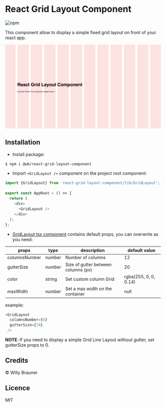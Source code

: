 # React Grid Layout Component

![npm](https://img.shields.io/npm/v/react-grid-layout-component)

This component allow to display a simple fixed grid layout on front of your react app.

![screen](./screen.png)

## Installation

- Install package:

```shell script
$ npm i @wb/react-grid-layout-component
```

- Import `<GridLayout />` component on the project root component:

```typescript jsx
import {GridLayout} from 'react-grid-layout-component/lib/GridLayout';

export const AppRoot = () => {
  return (
    <div>
      <GridLayout />
    </div>
  );
};
```

- [GridLayout tsx component](src/GridLayout.tsx) contains default props, you can overwrite as you need:

| props | type | description | default value |
| --- | --- | --- | --- |
| columnsNumber | number | Number of columns | 12 |
| gutterSize | number | Size of gutter between columns (px) | 20 |
| color | string | Set custom column Grid | rgba(255, 0, 0, 0.14) |
| maxWidth | number | Set a max width on the container | null |

example:

```typescript jsx
<GridLayout 
  columnsNumber={6} 
  gutterSize={10} 
 />
```

**NOTE**: If you need to display a simple Grid Line Layout without gutter, set gutterSize props to 0.

## Credits

© Willy Brauner

## Licence

MIT

